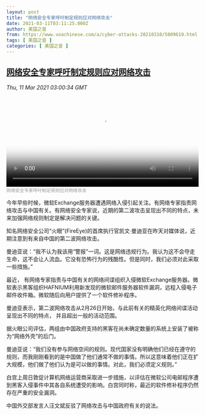 ```yaml
---
layout: post
title: "网络安全专家呼吁制定规则应对网络攻击"
date: 2021-03-11T03:11:25.000Z
author: 美国之音
from: https://www.voachinese.com/a/cyber-attacks-20210310/5809619.html
tags: [ 美国之音 ]
categories: [ 美国之音 ]
---
```

<!--1615432285000-->
[网络安全专家呼吁制定规则应对网络攻击](https://www.voachinese.com/a/cyber-attacks-20210310/5809619.html)
------

<div>
<div><i>Thu, 11 Mar 2021 03:00:34 GMT</i></div><video poster="https://images.weserv.nl?url=gdb.voanews.com/3eb4b6ea-8457-4ccf-98d9-1de5987e9812_tv_r1_s_w900.jpg" src="https://av.voanews.com/Videoroot/Pangeavideo/2021/03/3/3e/3eb4b6ea-8457-4ccf-98d9-1de5987e9812_240p.mp4" style="width:100%" controls></video><div><small style="color: #999;">网络安全专家呼吁制定规则应对网络攻击</small></div><p>今年早些时候，微软Exchange服务器遭遇网络入侵引起关注。有网络专家指责网络攻击与中国有关。有网络安全专家说，近期的第二波攻击呈现出不同的特点，未来加强网络规则制定是解决问题的关键。</p><p>知名网络安全公司“火眼”(FireEye)的首席执行官凯文·曼迪亚在昨天对媒体说，近期注意到有来自中国的第二波网络攻击。</p><p>曼迪亚说：“我不认为我该用“警报”一词。这是网络违规行为。我认为这不会夺走生命，这不会让人流血。它没有恐怖行为的残酷性。但是同时，我们必须对此采取一些措施。”</p><p>最近， 有网络专家指责与中国有关的网络间谍组织入侵微软Exchange服务器。微软表示黑客组织HAFNIUM利用新发现的微软邮件服务器软件漏洞，远程入侵电子邮件收件箱。微软随后向用户提供了一个软件修补程序。</p><p>曼迪亚表示，第二波网络攻击从2月26日开始，与此前有关的精英化网络间谍活动呈现出不同的特点， 并且超出一般的活动范围。</p><p>据火眼公司评估，两组由中国政府支持的黑客在尚未确定数量的系统上安装了被称为“网络外壳”的后门。</p><p>曼迪亚说：“我们没有参与网络空间的规则。现代国家没有明确他们已经在遵守的规则，而我刚刚看到的是中国做了他们通常不做的事情。所以这意味着他们正在扩大规模，他们做了他们认为是可以做的事情。对此，我们必须定义规则。”</p><p>白宫上周日敦促计算机网络运营商采取进一步措施，以评估在微软公司电邮程序遭到黑客入侵事件中其各自系统遭受的影响。白宫同时称，最近的软件修补程序仍然存在严重的安全漏洞。</p><p>中国外交部发言人汪文斌反驳了网络攻击与中国政府有关的说法。</p>
</div>
